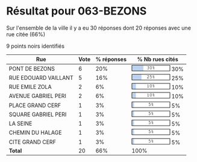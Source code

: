 # Résultat pour 063-BEZONS

Sur l'ensemble de la ville il y a eu 30 réponses dont 20 réponses avec une rue citée (66%)

9 points noirs identifiés

| Rue | Vote | % réponses | % Nb rues cités|
|-----|------|------------|----------------|
| PONT DE BEZONS | 6 | 20% | <img src="../../img/bar_30.gif" />&nbsp;30%|
| RUE EDOUARD VAILLANT | 5 | 16% | <img src="../../img/bar_25.gif" />&nbsp;25%|
| RUE EMILE ZOLA | 2 | 6% | <img src="../../img/bar_10.gif" />&nbsp;10%|
| AVENUE GABRIEL PERI | 2 | 6% | <img src="../../img/bar_10.gif" />&nbsp;10%|
| PLACE GRAND CERF | 1 | 3% | <img src="../../img/bar_5.gif" />&nbsp;5%|
| SQUARE GABRIEL PERI | 1 | 3% | <img src="../../img/bar_5.gif" />&nbsp;5%|
| LA SEINE | 1 | 3% | <img src="../../img/bar_5.gif" />&nbsp;5%|
| CHEMIN DU HALAGE | 1 | 3% | <img src="../../img/bar_5.gif" />&nbsp;5%|
| CITE GRAND CERF | 1 | 3% | <img src="../../img/bar_5.gif" />&nbsp;5%|
| **Total** | 20 | 66% | 100%|

